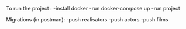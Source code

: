 To run the project :
    -install docker
    -run docker-compose up
    -run project

Migrations (in postman):
    -push realisators
    -push actors
    -push films

